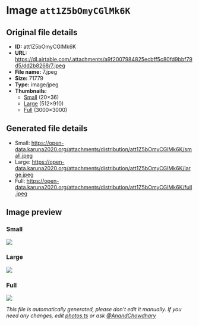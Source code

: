 # Image `att1Z5bOmyCGlMk6K`

## Original file details

- **ID:** att1Z5bOmyCGlMk6K
- **URL:** https://dl.airtable.com/.attachments/a9f2007984825ecbff5c80fd9bbf79d5/dd2b8268/7.jpeg
- **File name:** 7.jpeg
- **Size:** 71779
- **Type:** image/jpeg
- **Thumbnails:**
  - [Small](https://dl.airtable.com/.attachmentThumbnails/1264f86d548a73449e9facf41063eaf8/8f460e5e) (20×36)
  - [Large](https://dl.airtable.com/.attachmentThumbnails/59450f279afcfd962114adb509650aee/d0680016) (512×910)
  - [Full](https://dl.airtable.com/.attachmentThumbnails/5c10bfb285ae5661061ab8372f1db56e/7014ed67) (3000×3000)

## Generated file details

- Small: https://open-data.karuna2020.org/attachments/distribution/att1Z5bOmyCGlMk6K/small.jpeg
- Large: https://open-data.karuna2020.org/attachments/distribution/att1Z5bOmyCGlMk6K/large.jpeg
- Full: https://open-data.karuna2020.org/attachments/distribution/att1Z5bOmyCGlMk6K/full.jpeg

## Image preview

### Small

![](https://open-data.karuna2020.org/attachments/distribution/att1Z5bOmyCGlMk6K/small.jpeg)

### Large

![](https://open-data.karuna2020.org/attachments/distribution/att1Z5bOmyCGlMk6K/large.jpeg)

### Full

![](https://open-data.karuna2020.org/attachments/distribution/att1Z5bOmyCGlMk6K/full.jpeg)

_This file is automatically generated, please don't edit it manually. If you need any changes, edit [photos.ts](/photos.ts) or ask [@AnandChowdhary](https://github.com/AnandChowdhary)_

